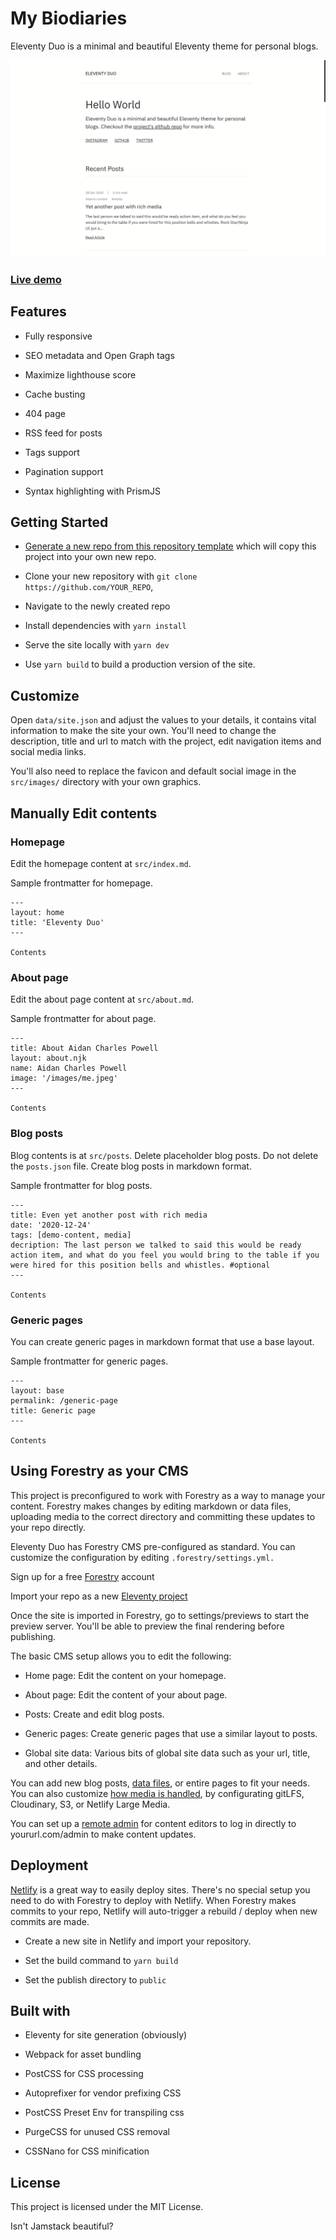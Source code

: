 # My Biodiaries

Eleventy Duo is a minimal and beautiful Eleventy theme for personal blogs.

![demo site screenshot](./screenshot.png)

### [Live demo](https://eleventyduo.netlify.app)

## Features

- Fully responsive

- SEO metadata and Open Graph tags

- Maximize lighthouse score

- Cache busting

- 404 page

- RSS feed for posts

- Tags support

- Pagination support

- Syntax highlighting with PrismJS

## Getting Started

- [Generate a new repo from this repository template](https://github.com/yinkakun/eleventy-duo/generate) which will copy this project into your own new repo.

- Clone your new repository with `git clone https://github.com/YOUR_REPO`,

- Navigate to the newly created repo

- Install dependencies with `yarn install`

- Serve the site locally with `yarn dev`

- Use `yarn build` to build a production version of the site.

## Customize

Open `data/site.json` and adjust the values to your details, it contains vital information to make the site your own. You'll need to change the description, title and url to match with the project, edit navigation items and social media links.

You'll also need to replace the favicon and default social image in the `src/images/` directory with your own graphics.

## Manually Edit contents

### Homepage

Edit the homepage content at `src/index.md`.

Sample frontmatter for homepage.

```
---
layout: home
title: 'Eleventy Duo'
---

Contents
```

### About page

Edit the about page content at `src/about.md`.

Sample frontmatter for about page.

```
---
title: About Aidan Charles Powell
layout: about.njk
name: Aidan Charles Powell
image: '/images/me.jpeg'
---

Contents
```

### Blog posts

Blog contents is at `src/posts`. Delete placeholder blog posts. Do not delete the `posts.json` file. Create blog posts in markdown format.

Sample frontmatter for blog posts.

```
---
title: Even yet another post with rich media
date: '2020-12-24'
tags: [demo-content, media]
decription: The last person we talked to said this would be ready action item, and what do you feel you would bring to the table if you were hired for this position bells and whistles. #optional
---

Contents
```

### Generic pages

You can create generic pages in markdown format that use a base layout.

Sample frontmatter for generic pages.

```
---
layout: base
permalink: /generic-page
title: Generic page
---

Contents
```

## Using Forestry as your CMS

This project is preconfigured to work with Forestry as a way to manage your content. Forestry makes changes by editing markdown or data files, uploading media to the correct directory and committing these updates to your repo directly.

Eleventy Duo has Forestry CMS pre-configured as standard. You can customize the configuration by editing `.forestry/settings.yml.`

Sign up for a free [Forestry](https://forestry.io) account

Import your repo as a new [Eleventy project](https://forestry.io/docs/quickstart/setup-site/#import-site-from-repo)

Once the site is imported in Forestry, go to settings/previews to start the preview server. You'll be able to preview the final rendering before publishing.

The basic CMS setup allows you to edit the following:

- Home page: Edit the content on your homepage.

- About page: Edit the content of your about page.

- Posts: Create and edit blog posts.

- Generic pages: Create generic pages that use a similar layout to posts.

- Global site data: Various bits of global site data such as your url, title, and other details.

You can add new blog posts, [data files](https://forestry.io/docs/editing/data-files/), or entire pages to fit your needs. You can also customize [how media is handled](https://forestry.io/docs/media/), by configurating gitLFS, Cloudinary, S3, or Netlify Large Media.

You can set up a [remote admin](https://forestry.io/docs/editing/remote-admin/) for content editors to log in directly to yoururl.com/admin to make content updates.

## Deployment

[Netlify](https://netlify.com) is a great way to easily deploy sites. There's no special setup you need to do with Forestry to deploy with Netlify. When Forestry makes commits to your repo, Netlify will auto-trigger a rebuild / deploy when new commits are made.

- Create a new site in Netlify and import your repository.

- Set the build command to `yarn build`

- Set the publish directory to `public`

## Built with

- Eleventy for site generation (obviously)

- Webpack for asset bundling

- PostCSS for CSS processing

- Autoprefixer for vendor prefixing CSS

- PostCSS Preset Env for transpiling css

- PurgeCSS for unused CSS removal

- CSSNano for CSS minification

## License

This project is licensed under the MIT License.

Isn't Jamstack beautiful?
